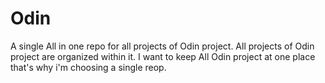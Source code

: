 # Odin
A single All in one repo for all projects of Odin project. All projects of Odin project are organized within it. I want to keep All Odin project at one place that's why i'm choosing a single reop.
